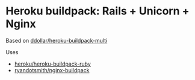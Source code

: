 # Heroku buildpack: Rails + Unicorn + Nginx

Based on [ddollar/heroku-buildpack-multi](https://github.com/ddollar/heroku-buildpack-multi)

Uses

* [heroku/heroku-buildpack-ruby](https://github.com/heroku/heroku-buildpack-ruby)
* [ryandotsmith/nginx-buildpack](https://github.com/ryandotsmith/nginx-buildpack)
